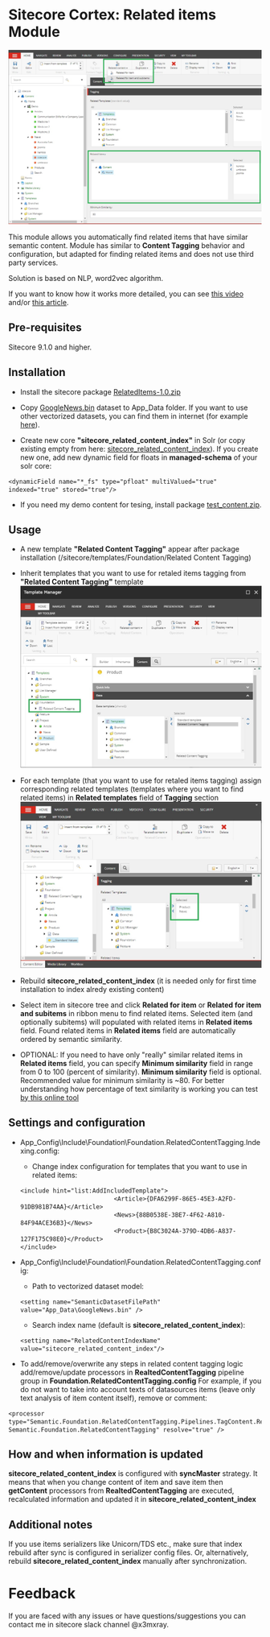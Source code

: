 # Sitecore Cortex: Related items Module 
![Related items](documentation/images/1.jpg?raw=true "Related items")

This module allows you automatically find related items that have similar semantic content.
Module has similar to **Content Tagging** behavior and configuration, but adapted for finding related items and does not use third party services.

Solution is based on NLP, word2vec algorithm.

If you want to know how it works more detailed, you can see [this video](https://www.youtube.com/watch?v=XC2tgfUwuWA&ab_channel=SUGBelarus) and/or [this article](https://www.brimit.com/blog/cortex-related-semantic-items).

## Pre-requisites
Sitecore 9.1.0  and higher.

## Installation

- Install the sitecore package [RelatedItems-1.0.zip](https://github.com/x3mxray/semantic.related.items/blob/master/install/RelatedItems-1.0.zip)

- Copy [GoogleNews.bin](https://github.com/x3mxray/semantic.related.items/blob/master/install/GoogleNews.bin) dataset to App_Data folder. If you want to use other vectorized datasets, you can find them in internet (for example [here](https://fasttext.cc/docs/en/english-vectors.html)).

- Create new core **"sitecore_related_content_index"** in Solr (or copy existing empty from here: [sitecore_related_content_index](https://github.com/x3mxray/semantic.related.items/blob/master/install/sitecore_related_content_index.zip)).
If you create new one, add new dynamic field for floats in **managed-schema** of your solr core:
```
<dynamicField name="*_fs" type="pfloat" multiValued="true" indexed="true" stored="true"/>
```

- If you need my demo content for tesing, install package [test_content.zip](https://github.com/x3mxray/semantic.related.items/blob/master/install/test_content.zip).

## Usage

- A new template **"Related Content Tagging"**  appear after package installation  (/sitecore/templates/Foundation/Related Content Tagging)

- Inherit templates that you want to use for retaled items tagging from **"Related Content Tagging"** template
![Base templates](documentation/images/2.jpg?raw=true "Base templates")

- For each template (that you want to use for retaled items tagging) assign corresponding related templates (templates where you want to find related items) in **Related templates** field of **Tagging** section
 ![Related templates](documentation/images/3.jpg?raw=true "Related templates")

- Rebuild **sitecore_related_content_index** (it is needed only for first time installation to index alredy existing content)

- Select item in sitecore tree and click **Related for item** or **Related for item and subitems** in ribbon menu to find related items.
Selected item (and optionally subitems) will populated with related items in **Related items** field.
Found related items in **Related items** field are automatically ordered by semantic similarity.

- OPTIONAL: If you need to have only "really" similar related items in **Related items** field, you can specify **Minimum similarity** field in range from 0 to 100 (percent of similarity). 
**Minimum similarity** field is optional. Recommended value for minimum similarity is ~80. 
For better understanding how percentage of text similarity is working you can test [by this online tool](https://dandelion.eu/semantic-text/text-similarity-demo/?text1=Cameron+wins+the+Oscar&text2=All+nominees+for+the+Academy+Awards&lang=auto&exec=true)

## Settings and configuration
- App_Config\Include\Foundation\Foundation.RelatedContentTagging.Indexing.config:
  - Change index configuration for templates that you want to use in related items:
  ```
  <include hint="list:AddIncludedTemplate">
                            <Article>{DFA6299F-86E5-45E3-A2FD-91DB981B74AA}</Article>
                            <News>{88B0538E-3BE7-4F62-A810-84F94ACE36B3}</News>
                            <Product>{B8C3024A-379D-4DB6-A837-127F175C98E0}</Product>
  </include>
  ```
- App_Config\Include\Foundation\Foundation.RelatedContentTagging.config:
  - Path to vectorized dataset model:
  ```
  <setting name="SemanticDatasetFilePath" value="App_Data\GoogleNews.bin" />
  ```
  - Search index name (default is **sitecore_related_content_index**):
  ```
  <setting name="RelatedContentIndexName" value="sitecore_related_content_index"/>
  ```

- To add/remove/overwrite any steps in related content tagging logic add/remove/update processors in **RealtedContentTagging** pipeline group in **Foundation.RelatedContentTagging.config**
For example, if you do not want to take into account texts of datasources items (leave only text analysis of item content itself), remove or comment:
```
<processor type="Semantic.Foundation.RelatedContentTagging.Pipelines.TagContent.RetrieveContentFromDatasourceItems, Semantic.Foundation.RelatedContentTagging" resolve="true" />
``` 

## How and when information is updated
**sitecore_related_content_index** is configured with **syncMaster**  strategy. It means that when you change content of item  and save item then **getContent** processors from **RealtedContentTagging** are executed, recalculated information and updated it in **sitecore_related_content_index**

## Additional notes
If you use items serializers like Unicorn/TDS etc., make sure that index rebuild after sync is configured in serializer config files. Or, alternatively, rebuild **sitecore_related_content_index** manually after synchronization.


# Feedback #
If you are faced with any issues or have questions/suggestions you can contact me in sitecore slack channel @x3mxray.
